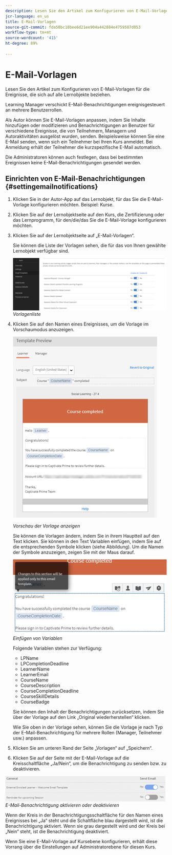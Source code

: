 ```yaml
---
description: Lesen Sie den Artikel zum Konfigurieren von E-Mail-Vorlagen für die Ereignisse, die sich auf alle Lernobjekte beziehen.
jcr-language: en_us
title: E-Mail-Vorlagen
source-git-commit: fda58bc18bee6d21ee904a442884e4759587d053
workflow-type: tm+mt
source-wordcount: '415'
ht-degree: 89%

---
```




# E-Mail-Vorlagen

Lesen Sie den Artikel zum Konfigurieren von E-Mail-Vorlagen für die Ereignisse, die sich auf alle Lernobjekte beziehen.

Learning Manager verschickt E-Mail-Benachrichtigungen ereignisgesteuert an mehrere Benutzerrollen.

Als Autor können Sie E-Mail-Vorlagen anpassen, indem Sie Inhalte hinzufügen oder modifizieren und Benachrichtigungen an Benutzer für verschiedene Ereignisse, die von Teilnehmern, Managern und Autoraktivitäten ausgelöst wurden, senden. Beispielsweise können Sie eine E-Mail senden, wenn sich ein Teilnehmer bei Ihren Kurs anmeldet. Bei Anmeldung erhält der Teilnehmer die kurzspezifische E-Mail automatisch.

Die Administratoren können auch festlegen, dass bei bestimmten Ereignissen keine E-Mail-Benachrichtigungen gesendet werden.

## Einrichten von E-Mail-Benachrichtigungen {#settingemailnotifications}

1. Klicken Sie in der Autor-App auf das Lernobjekt, für das Sie die E-Mail-Vorlage konfigurieren möchten. Beispiel: Kurse.
1. Klicken Sie auf der Lernobjektseite auf den Kurs, die Zertifizierung oder das Lernprogramm, für den/die/das Sie die E-Mail-Vorlage konfigurieren möchten.
1. Klicken Sie auf der Lernobjektseite auf „E-Mail-Vorlagen“.

   Sie können die Liste der Vorlagen sehen, die für das von Ihnen gewählte Lernobjekt verfügbar sind.

   ![](assets/email-templates-forlearningprograms.png)
   *Vorlagenliste*

1. Klicken Sie auf den Namen eines Ereignisses, um die Vorlage im Vorschaumodus anzuzeigen.

   ![](assets/preview-the-emailtemplateforyourlearningobject.png)

   *Vorschau der Vorlage anzeigen*

   Sie können die Vorlagen ändern, indem Sie in ihrem Hauptteil auf den Text klicken. Sie können in den Text Variablen einfügen, indem Sie auf die entsprechenden Symbole klicken (siehe Abbildung). Um die Namen der Symbole anzuzeigen, zeigen Sie mit der Maus darauf.

   ![](assets/insert-variable.png)
   *Einfügen von Variablen*

   Folgende Variablen stehen zur Verfügung:

   * LPName
   * LPCompletionDeadline
   * LearnerName
   * LearnerEmail
   * CourseName
   * CourseDescription
   * CourseCompletionDeadline
   * CourseSkillDetails
   * CourseBadge

   Sie können den Inhalt der Benachrichtigungen zurücksetzen, indem Sie über der Vorlage auf den Link „Original wiederherstellen“ klicken.

   Wie Sie oben in der Vorlage sehen, können Sie die Vorlage je nach Typ der E-Mail-Benachrichtigung für mehrere Rollen (Manager, Teilnehmer usw.) anpassen.

1. Klicken Sie am unteren Rand der Seite „Vorlagen“ auf „Speichern“.
1. Klicken Sie auf der Seite mit der E-Mail-Vorlage auf die Kreisschaltfläche „Ja/Nein“, um die Benachrichtigung zu senden bzw. zu deaktivieren.

![](assets/email-notification-e1437624109719.png)
*E-Mail-Benachrichtigung aktivieren oder deaktivieren*

Wenn der Kreis in der Benachrichtigungsschaltfläche für den Namen eines Ereignisses bei „Ja“ steht und die Schaltfläche blau dargestellt wird, ist die Benachrichtigung aktiviert. Wenn sie grau dargestellt wird und der Kreis bei „Nein“ steht, ist die Benachrichtigung deaktiviert.

Wenn Sie eine E-Mail-Vorlage auf Kursebene konfigurieren, erhält diese Vorrang über die Einstellungen auf Administratorebene für diesen Kurs.
